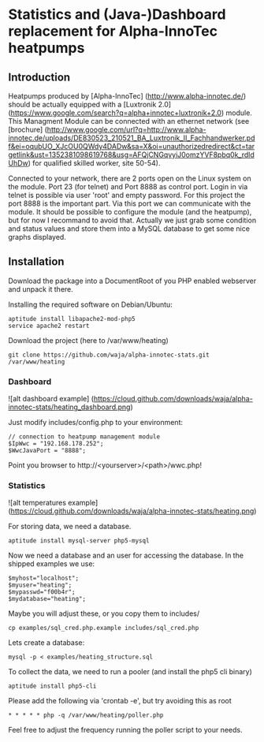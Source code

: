 # Statistics and (Java-)Dashboard replacement for Alpha-InnoTec heatpumps

## Introduction

Heatpumps produced by [Alpha-InnoTec] (http://www.alpha-innotec.de/) should be actually equipped with a [Luxtronik 2.0] (https://www.google.com/search?q=alpha+innotec+luxtronik+2.0) module. This Managment Module can be connected with an ethernet network (see [brochure] (http://www.google.com/url?q=http://www.alpha-innotec.de/uploads/DE830523_210521_BA_Luxtronik_II_Fachhandwerker.pdf&ei=oqubUO_XJcOU0QWdy4DADw&sa=X&oi=unauthorizedredirect&ct=targetlink&ust=1352381098619768&usg=AFQjCNGqvyiJ0omzYVF8pbq0k_rdldUhDw) for qualified skilled worker, site 50-54).

Connected to your network, there are 2 ports open on the Linux system on the module. Port 23 (for telnet) and Port 8888 as control port. Login in via telnet is possible via user 'root' and empty password. For this project the port 8888 is the important part. Via this port we can communicate with the module. It should be possible to configure the module (and the heatpump), but for now I recommand to avoid that. Actually we just grab some condition and status values and store them into a MySQL database to get some nice graphs displayed.

## Installation

Download the package into a DocumentRoot of you PHP enabled webserver and unpack it there.

Installing the required software on Debian/Ubuntu:

	aptitude install libapache2-mod-php5
	service apache2 restart

Download the project (here to /var/www/heating)

	git clone https://github.com/waja/alpha-innotec-stats.git /var/www/heating

### Dashboard

![alt dashboard example] (https://cloud.github.com/downloads/waja/alpha-innotec-stats/heating_dashboard.png)

Just modify includes/config.php to your environment:

	// connection to heatpump management module
	$IpWwc = "192.168.178.252";
	$WwcJavaPort = "8888";

Point you browser to http://&lt;yourserver&gt;/&lt;path&gt;/wwc.php!

### Statistics

![alt temperatures example] (https://cloud.github.com/downloads/waja/alpha-innotec-stats/heating.png)

For storing data, we need a database.

	aptitude install mysql-server php5-mysql

Now we need a database and an user for accessing the database. In the shipped examples we use:

	$myhost="localhost";
	$myuser="heating";
	$mypasswd="f00b4r";
	$mydatabase="heating";

Maybe you will adjust these, or you copy them to includes/

	cp examples/sql_cred.php.example includes/sql_cred.php

Lets create a database:

	mysql -p < examples/heating_structure.sql

To collect the data, we need to run a pooler (and install the php5 cli binary)

	aptitude install php5-cli

Please add the following via 'crontab -e', but try avoiding this as root

	* * * * * php -q /var/www/heating/poller.php

Feel free to adjust the frequency running the poller script to your needs.
